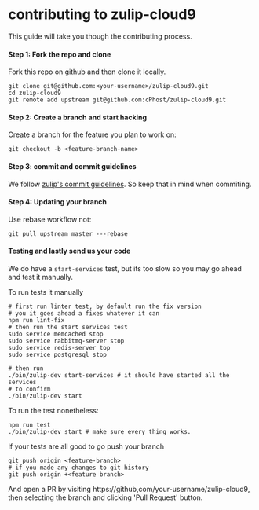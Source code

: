 # contributing to zulip-cloud9
This guide will take you though the contributing process.

#### Step 1: Fork the repo and clone
Fork this repo on github and then clone it locally.
```
git clone git@github.com:<your-username>/zulip-cloud9.git
cd zulip-cloud9
git remote add upstream git@github.com:cPhost/zulip-cloud9.git 
```

#### Step 2: Create a branch and start hacking
Create a branch for the feature you plan to work on:
```
git checkout -b <feature-branch-name> 
```

#### Step 3: commit and commit guidelines
We follow [zulip's commit guidelines](http://zulip.readthedocs.io/en/latest/contributing/version-control.html). 
So keep that in mind when commiting.

#### Step 4: Updating your branch
Use rebase workflow not:
```
git pull upstream master ---rebase
```

#### Testing and lastly send us your code
We do have a  `start-services` test, but its too slow so you may go
ahead and test it manually.

To run tests it manually
```
# first run linter test, by default run the fix version
# you it goes ahead a fixes whatever it can
npm run lint-fix 
# then run the start services test
sudo service memcached stop
sudo service rabbitmq-server stop
sudo service redis-server top
sudo service postgresql stop

# then run
./bin/zulip-dev start-services # it should have started all the services
# to confirm
./bin/zulip-dev start
```

To run the test nonetheless:
```
npm run test
./bin/zulip-dev start # make sure every thing works.
```

If your tests are all good to go push your branch
```
git push origin <feature-branch>
# if you made any changes to git history
git push origin +<feature branch>
```
And open a PR by visiting https://github,com/your-username/zulip-cloud9, 
then selecting the branch and clicking 'Pull Request' button.

